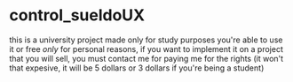 # control_sueldoUX
this is a university project made only for study purposes
you're able to use it or free *only* for personal reasons, if you want to implement it on a project that you will sell, you must contact me for paying me for
the rights (it won't that expesive, it will be 5 dollars or 3 dollars if you're  being a student)

